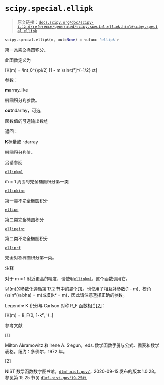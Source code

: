 # `scipy.special.ellipk`

> 原文链接：[`docs.scipy.org/doc/scipy-1.12.0/reference/generated/scipy.special.ellipk.html#scipy.special.ellipk`](https://docs.scipy.org/doc/scipy-1.12.0/reference/generated/scipy.special.ellipk.html#scipy.special.ellipk)

```py
scipy.special.ellipk(m, out=None) = <ufunc 'ellipk'>
```

第一类完全椭圆积分。

此函数定义为

\[K(m) = \int_0^{\pi/2} [1 - m \sin(t)²]^{-1/2} dt\]

参数：

**m**array_like

椭圆积分的参数。

**out**ndarray，可选

函数值的可选输出数组

返回：

**K**标量或 ndarray

椭圆积分的值。

另请参阅

[`ellipkm1`](https://docs.scipy.org/doc/scipy-1.12.0/reference/generated/scipy.special.ellipkm1.html#scipy.special.ellipkm1 "scipy.special.ellipkm1")

m = 1 周围的完全椭圆积分第一类

[`ellipkinc`](https://docs.scipy.org/doc/scipy-1.12.0/reference/generated/scipy.special.ellipkinc.html#scipy.special.ellipkinc "scipy.special.ellipkinc")

第一类不完全椭圆积分

[`ellipe`](https://docs.scipy.org/doc/scipy-1.12.0/reference/generated/scipy.special.ellipe.html#scipy.special.ellipe "scipy.special.ellipe")

第二类完全椭圆积分

[`ellipeinc`](https://docs.scipy.org/doc/scipy-1.12.0/reference/generated/scipy.special.ellipeinc.html#scipy.special.ellipeinc "scipy.special.ellipeinc")

第二类不完全椭圆积分

[`elliprf`](https://docs.scipy.org/doc/scipy-1.12.0/reference/generated/scipy.special.elliprf.html#scipy.special.elliprf "scipy.special.elliprf")

完全对称椭圆积分第一类。

注释

对于 m = 1 附近更高的精度，请使用[`ellipkm1`](https://docs.scipy.org/doc/scipy-1.12.0/reference/generated/scipy.special.ellipkm1.html#scipy.special.ellipkm1)，这个函数调用它。

以\(m\)的参数化遵循第 17.2 节中的那个[[1]](#id1)。也使用了相互补参数\(1 - m\)、模角\(\sin²(\alpha) = m\)或模\(k² = m\)，因此请注意选择正确的参数。

Legendre K 积分与 Carlson 对称 R_F 函数相关[[2]](#id2)：

\[K(m) = R_F(0, 1-k², 1) .\]

参考文献

[1]

Milton Abramowitz 和 Irene A. Stegun，eds. 数学函数手册与公式、图表和数学表格。纽约：多佛尔，1972 年。

[2]

NIST 数学函数数字图书馆。[`dlmf.nist.gov/`](http://dlmf.nist.gov/)，2020-09-15 发布的版本 1.0.28。参见第 19.25 节(i) [`dlmf.nist.gov/19.25#i`](https://dlmf.nist.gov/19.25#i)
